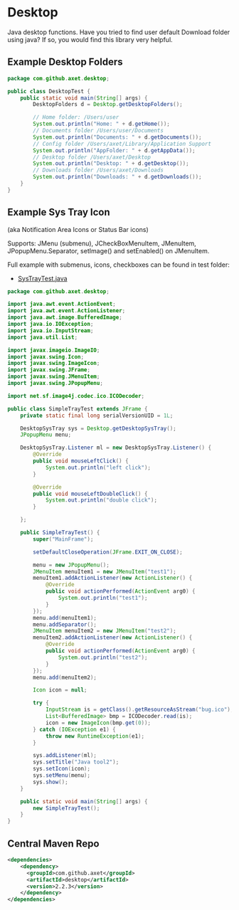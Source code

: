 # Desktop

Java desktop functions. Have you tried to find user default Download folder using java? If so, you would find this
library very helpful.

## Example Desktop Folders

```java    
package com.github.axet.desktop;

public class DesktopTest {
    public static void main(String[] args) {
        DesktopFolders d = Desktop.getDesktopFolders();

        // Home folder: /Users/user
        System.out.println("Home: " + d.getHome());
        // Documents folder /Users/user/Documents
        System.out.println("Documents: " + d.getDocuments());
        // Config folder /Users/axet/Library/Application Support
        System.out.println("AppFolder: " + d.getAppData());
        // Desktop folder /Users/axet/Desktop
        System.out.println("Desktop: " + d.getDesktop());
        // Downloads folder /Users/axet/Downloads
        System.out.println("Downloads: " + d.getDownloads());
    }
}
```

## Example Sys Tray Icon
(aka Notification Area Icons or Status Bar icons)

Supports: JMenu (submenu), JCheckBoxMenuItem, JMenuItem, JPopupMenu.Separator, setImage() and setEnabled() on JMenuItem.

Full example with submenus, icons, checkboxes can be found in test folder:

  * [SysTrayTest.java](src/test/java/com/github/axet/desktop/SysTrayTest.java)

```java
package com.github.axet.desktop;

import java.awt.event.ActionEvent;
import java.awt.event.ActionListener;
import java.awt.image.BufferedImage;
import java.io.IOException;
import java.io.InputStream;
import java.util.List;

import javax.imageio.ImageIO;
import javax.swing.Icon;
import javax.swing.ImageIcon;
import javax.swing.JFrame;
import javax.swing.JMenuItem;
import javax.swing.JPopupMenu;

import net.sf.image4j.codec.ico.ICODecoder;

public class SimpleTrayTest extends JFrame {
    private static final long serialVersionUID = 1L;

    DesktopSysTray sys = Desktop.getDesktopSysTray();
    JPopupMenu menu;

    DesktopSysTray.Listener ml = new DesktopSysTray.Listener() {
        @Override
        public void mouseLeftClick() {
            System.out.println("left click");
        }

        @Override
        public void mouseLeftDoubleClick() {
            System.out.println("double click");
        }

    };

    public SimpleTrayTest() {
        super("MainFrame");

        setDefaultCloseOperation(JFrame.EXIT_ON_CLOSE);

        menu = new JPopupMenu();
        JMenuItem menuItem1 = new JMenuItem("test1");
        menuItem1.addActionListener(new ActionListener() {
            @Override
            public void actionPerformed(ActionEvent arg0) {
                System.out.println("test1");
            }
        });
        menu.add(menuItem1);
        menu.addSeparator();
        JMenuItem menuItem2 = new JMenuItem("test2");
        menuItem2.addActionListener(new ActionListener() {
            @Override
            public void actionPerformed(ActionEvent arg0) {
                System.out.println("test2");
            }
        });
        menu.add(menuItem2);

        Icon icon = null;

        try {
            InputStream is = getClass().getResourceAsStream("bug.ico");
            List<BufferedImage> bmp = ICODecoder.read(is);
            icon = new ImageIcon(bmp.get(0));
        } catch (IOException e1) {
            throw new RuntimeException(e1);
        }

        sys.addListener(ml);
        sys.setTitle("Java tool2");
        sys.setIcon(icon);
        sys.setMenu(menu);
        sys.show();
    }

    public static void main(String[] args) {
        new SimpleTrayTest();
    }
}
```

## Central Maven Repo

```xml
<dependencies>
	<dependency>
	  <groupId>com.github.axet</groupId>
	  <artifactId>desktop</artifactId>
	  <version>2.2.3</version>
	</dependency>
</dependencies>
```